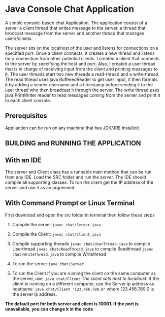 # Java Console Chat Application



A simple console-based chat Application. The application consist of a server a client thread that writes message to the server, a thread that brodcast message from the server and another thread that manages users/clients.

The server sits on the localhost of the user and listens for connections on a specified port. Once a client connects, it creates a new thread and listens for a connection from other potential clients. I created a client that connects to the server by specifying the host and port. Also, I created a user thread that is in charge of receiving input from the client and printing messages to it. The user threads start two new threads a read-thread and a write-thread. The read thread uses java BufferedReader to get user input, it then formats it by adding a sender username and a timestamp before sending it to the user thread who then broadcast it through the server. The write thread uses java PrintWriter reader to read messages coming from the server and print it to each client console.


## Prerequisites
Appliaction can be run on any machine that has JDK/JRE installed.

## BUILDING and RUNNING THE APPLICATION

## With an IDE
The server and Client class has a runnable main method that can be run from any IDE. Load the SRC folder and run the server. The IDE should compile all supporting classes.
To run the client get the IP address of the server and use it as an arguement.

## With Command Prompt or Linux Terminal
First download and open the src folder in terminal then follow these steps

1. Compile the server
`javac chat/Server.java`

2. Compile the Client: 
 `javac chat/Client.java`

3. Compile supporting threads
`javac chat/UserThread.java` to compile Userthread
`javac chat/ReadThread.java` to compile Readthread
`javac chat/WriteThread.java` to compile Writethread

4. To run the server
`java chat/Server`

5. To run the Client
if you are running the client on the same computer as the server, use.
`java chat/Client`  *The client sets host to localhost*.
if the client is running on a different computer, use the Server ip address as hostname. 
`java chat/Client "123.456.789.0"` where 123.456.789.0 is the server ip address.

**The default port for both server and client is 10001. If the port is unavailable, you can change it in the code**
